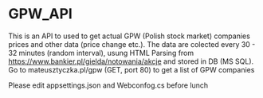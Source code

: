 # GPW_API
This is an API to used to get actual GPW (Polish stock market) companies prices and other data (price change etc.). 
The data are colected every 30 - 32 minutes (random interval), usung HTML Parsing from https://www.bankier.pl/gielda/notowania/akcje 
and stored in DB (MS SQL).
Go to mateusztyczka.pl/gpw (GET, port 80) to get a list of GPW companies

Please edit appsettings.json and Webconfog.cs before lunch
